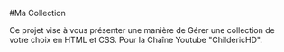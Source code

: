 #Ma Collection

Ce projet vise à vous présenter une manière de Gérer une collection de votre choix en HTML et CSS.
Pour la Chaîne Youtube "ChildericHD".
